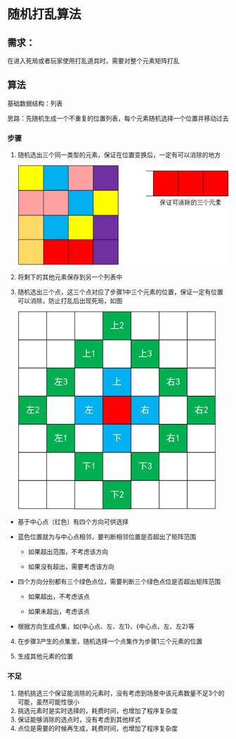 # 随机打乱算法

## 需求：

在进入死局或者玩家使用打乱道具时，需要对整个元素矩阵打乱

## 算法

基础数据结构：列表

思路：先随机生成一个不重复的位置列表，每个元素随机选择一个位置并移动过去

### 步骤

1. 随机选出三个同一类型的元素，保证在位置变换后，一定有可以消除的地方
   
   ![1.jpg](Shuffle%20Figs\1.jpg)

2. 将剩下的其他元素保存到另一个列表中

3. 随机选出三个点，这三个点对应了步骤1中三个元素的位置，保证一定有位置可以消除，防止打乱后出现死局，如图
   
   ![2.jpg](Shuffle%20Figs\2.jpg)
- 基于中心点（红色）有四个方向可供选择

- 蓝色位置就为与中心点相邻，要判断相邻位置是否超出了矩阵范围
  
  - 如果超出范围，不考虑该方向
  
  - 如果没有超出，需要考虑该方向

- 四个方向分别都有三个绿色点位，需要判断三个绿色点位是否超出矩阵范围
  
  - 如果超出，不考虑该点
  
  - 如果未超出，考虑该点

- 根据方向生成点集，如{中心点、左、左1}、{中心点、左、左2}等
4. 在步骤3产生的点集里，随机选择一个点集作为步骤1三个元素的位置

5. 生成其他元素的位置

### 不足

1. 随机挑选三个保证能消除的元素时，没有考虑到场景中该元素数量不足3个的可能，虽然可能性很小
2. 挑选元素时是实时选择的，耗费时间，也增加了程序复杂度
3. 保证能够消除的选点时，没有考虑到其他样式
4. 点位是需要的时候再生成，耗费时间，也增加了程序复杂度
